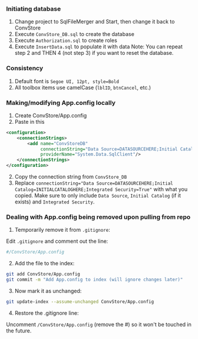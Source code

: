 ### Initiating database
1. Change project to SqlFileMerger and Start, then change it back to ConvStore
2. Execute `ConvStore_DB.sql` to create the database
3. Execute `Authorization.sql` to create roles
4. Execute `InsertData.sql` to populate it with data
Note: You can repeat step 2 and THEN 4 (not step 3) if you want to reset the database.

### Consistency
1. Default font is `Segoe UI, 12pt, style=Bold`
2. All toolbox items use camelCase (`lblID`, `btnCancel`, etc.)

### Making/modifying App.config locally
1. Create ConvStore/App.config
2. Paste in this
```xml
<configuration>
	<connectionStrings>
		<add name="ConvStoreDB"
			 connectionString="Data Source=DATASOURCEHERE;Initial Catalog=INITIALCATALOGHERE;Integrated Security=True"
			 providerName="System.Data.SqlClient"/>
	</connectionStrings>
</configuration>
```
2. Copy the connection string from `ConvStore_DB`
3. Replace `connectionString="Data Source=DATASOURCEHERE;Initial Catalog=INITIALCATALOGHERE;Integrated Security=True"` with what you copied. Make sure to only include `Data Source`, `Initial Catalog` (if it exists) and `Integrated Security`.

### Dealing with App.config being removed upon pulling from repo
1. Temporarily remove it from `.gitignore`:

Edit `.gitignore` and comment out the line:
```bash
#/ConvStore/App.config
```
2. Add the file to the index:
```bash
git add ConvStore/App.config
git commit -m "Add App.config to index (will ignore changes later)"
```
3. Now mark it as unchanged:
```bash
git update-index --assume-unchanged ConvStore/App.config
```
4. Restore the .gitignore line:

Uncomment `/ConvStore/App.config` (remove the #) so it won't be touched in the future.